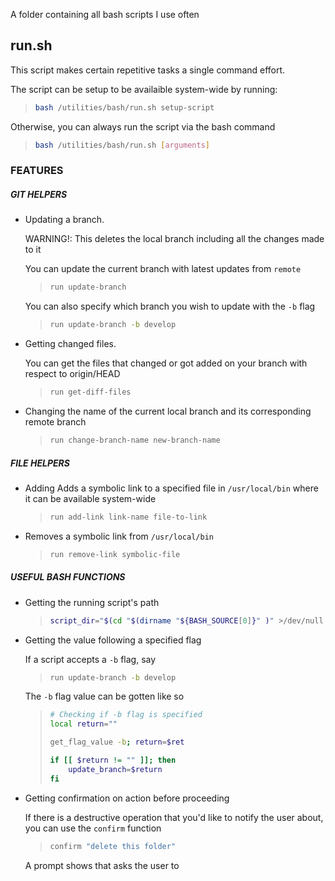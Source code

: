 A folder containing all bash scripts I use often

## run.sh

This script makes certain repetitive tasks a single command effort.

The script can be setup to be availaible system-wide by running:
> ```bash
> bash /utilities/bash/run.sh setup-script
> ```

Otherwise, you can always run the script via the bash command
> ```bash
> bash /utilities/bash/run.sh [arguments]
> ```

### FEATURES
##### GIT HELPERS
* Updating a branch.

    WARNING!: This deletes the local branch including all the changes made to it

    You can update the current branch with latest updates from `remote`

    > ```bash
    > run update-branch
    > ```

    You can also specify which branch you wish to update with the `-b` flag

    > ```bash
    > run update-branch -b develop
    > ```

* Getting changed files.

    You can get the files that changed or got added on your branch with respect to origin/HEAD

    > ```bash
    > run get-diff-files
    > ```

* Changing the name of the current local branch and its corresponding remote branch

    > ```bash
    > run change-branch-name new-branch-name
    > ```

##### FILE HELPERS

* Adding Adds a symbolic link to a specified file in `/usr/local/bin` where it can be available system-wide

    > ```bash
    > run add-link link-name file-to-link
    > ```

* Removes a symbolic link from `/usr/local/bin`

    > ```bash
    > run remove-link symbolic-file
    > ```

##### USEFUL BASH FUNCTIONS
* Getting the running script's path

    > ```bash
    > script_dir="$(cd "$(dirname "${BASH_SOURCE[0]}" )" >/dev/null && pwd)"
    > ```

* Getting the value following a specified flag

    If a script accepts a `-b` flag, say

    > ```bash
    > run update-branch -b develop
    > ```

    The `-b` flag value can be gotten like so

    > ```bash
    > # Checking if -b flag is specified
    > local return=""
    >
	> get_flag_value -b; return=$ret
    >
    > if [[ $return != "" ]]; then
	>     update_branch=$return
	> fi
    > ```

* Getting confirmation on action before proceeding

    If there is a destructive operation that you'd like to notify the user about, you can use the `confirm` function

    > ```bash
    > confirm "delete this folder"
    > ```

    A prompt shows that asks the user to

